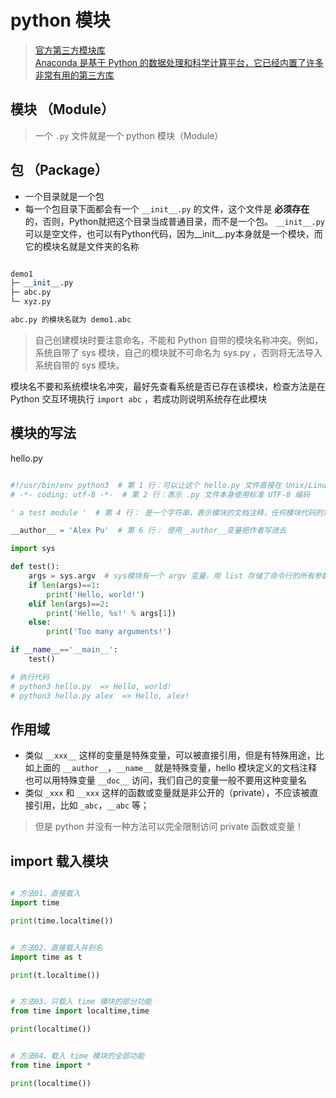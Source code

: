 # python 模块

> [官方第三方模块库](https://pypi.org/)  
[Anaconda 是基于 Python 的数据处理和科学计算平台，它已经内置了许多非常有用的第三方库 ](https://www.anaconda.com/download/)

## 模块 （Module）

> 一个 `.py` 文件就是一个 python 模块（Module）

## 包 （Package）

- 一个目录就是一个包
- 每一个包目录下面都会有一个 `__init__.py` 的文件，这个文件是 **必须存在**的，否则，Python就把这个目录当成普通目录，而不是一个包。 `__init__.py` 可以是空文件，也可以有Python代码，因为__init__.py本身就是一个模块，而它的模块名就是文件夹的名称

```python

demo1
├─ __init__.py
├─ abc.py
└─ xyz.py

abc.py 的模块名就为 demo1.abc 
```

> 自己创建模块时要注意命名，不能和 Python 自带的模块名称冲突。例如，系统自带了 sys 模块，自己的模块就不可命名为 sys.py ，否则将无法导入系统自带的 sys 模块。

模块名不要和系统模块名冲突，最好先查看系统是否已存在该模块，检查方法是在 Python 交互环境执行 `import abc` ，若成功则说明系统存在此模块

## 模块的写法

hello.py

```python

#!/usr/bin/env python3  # 第 1 行：可以让这个 hello.py 文件直接在 Unix/Linux/Mac 上运行
# -*- coding: utf-8 -*-  # 第 2 行：表示 .py 文件本身使用标准 UTF-8 编码

' a test module '  # 第 4 行： 是一个字符串，表示模块的文档注释，任何模块代码的第一个字符串都被视为模块的文档注释；

__author__ = 'Alex Pu'  # 第 6 行： 使用__author__变量把作者写进去

import sys

def test():
    args = sys.argv  # sys模块有一个 argv 变量，用 list 存储了命令行的所有参数。
    if len(args)==1:
        print('Hello, world!')
    elif len(args)==2:
        print('Hello, %s!' % args[1])
    else:
        print('Too many arguments!')

if __name__=='__main__':
    test()

# 执行代码
# python3 hello.py  => Hello, world!
# python3 hello.py alex  => Hello, alex!
```

## 作用域

- 类似 `__xxx__` 这样的变量是特殊变量，可以被直接引用，但是有特殊用途，比如上面的 `__author__`，`__name__` 就是特殊变量，hello 模块定义的文档注释也可以用特殊变量 `__doc__` 访问，我们自己的变量一般不要用这种变量名
- 类似 `_xxx` 和 `__xxx` 这样的函数或变量就是非公开的（private），不应该被直接引用，比如 `_abc`，`__abc` 等；

> 但是 python 并没有一种方法可以完全限制访问 private 函数或变量！


## import 载入模块

```python

# 方法01、直接载入
import time

print(time.localtime())


# 方法02、直接载入并别名
import time as t

print(t.localtime())


# 方法03、只载入 time 模块的部分功能
from time import localtime,time

print(localtime())


# 方法04、载入 time 模块的全部功能
from time import *

print(localtime())

```
